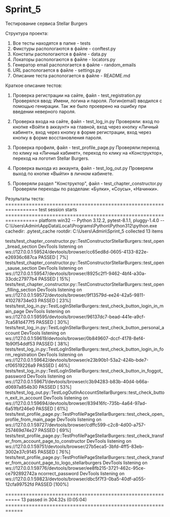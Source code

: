 # Sprint_5
Тестирование сервиса Stellar Burgers

Структура проекта:
1) Все тесты находятся в папке - tests
2) Фикстуры распологаются в файле - conftest.py
3) Констаты распологаются в файле - data.py
4) Локаторы распологаются в файле - locators.py
5) Генератор email распологается в файле - random_emails
6) URL распологается в файле - settings.py
7) Описание теста распологается в файле - README.md

Краткое описание тестов:
1) Проверка регистрации на сайте, файл - test_registration.py
Проверялся ввод: Имени, логина и пароля. Логин(email) вводился с помощью генирации.
Так же было проеврено на ошибку при введении неверного пароля.

2) Проверка входа на сайте, файл - test_log_in.py
Проверяли: вход по кнопке «Войти в аккаунт» на главной, вход через кнопку «Личный кабинет», вход через кнопку в форме регистрации, вход через кнопку в форме восстановления пароля.

3) Проверка профиля, файл - test_profile_page.py
Проверяли:переход по клику на «Личный кабинет», переход по клику на «Конструктор», переход на логотип Stellar Burgers.

4) Проверка выхода из аккаунта, файл - test_log_out.py
Проверяли выход по кнопке «Выйти» в личном кабинете.

5) Проверяли раздел "Конструктор", файл - test_chapter_constructor.py
Проверяли переходы по разделам: «Булки», «Соусы», «Начинки».


Результаты теста:
================================================================= test session starts =================================================================
platform win32 -- Python 3.12.2, pytest-8.1.1, pluggy-1.4.0 -- C:\Users\Admin\AppData\Local\Programs\Python\Python312\python.exe
cachedir: .pytest_cache
rootdir: C:\Users\Admin\Sprint_5
collected 13 items

tests/test_chapter_constructor.py::TestConstructorStellarBurgers::test_open_bread_section
DevTools listening on ws://127.0.0.1:59524/devtools/browser/cc65ed8d-0605-4133-822e-e26936c687ca
PASSED                                                 [  7%]
tests/test_chapter_constructor.py::TestConstructorStellarBurgers::test_open_sause_section 
DevTools listening on ws://127.0.0.1:59547/devtools/browser/8925c2f1-9462-4bf4-a30a-33cdc27977b4
PASSED                                                 [ 15%]
tests/test_chapter_constructor.py::TestConstructorStellarBurgers::test_open_filling_section 
DevTools listening on ws://127.0.0.1:59572/devtools/browser/9f13579d-ee24-42a5-9811-410278734e03
PASSED                                               [ 23%]
tests/test_log_in.py::TestLogInStellarBurgers::test_check_button_login_in_main_page 
DevTools listening on ws://127.0.0.1:59595/devtools/browser/96137dc7-bead-441e-a9cf-7ca581d477f5
PASSED                                                       [ 30%]
tests/test_log_in.py::TestLogInStellarBurgers::test_check_button_personal_account 
DevTools listening on ws://127.0.0.1:59619/devtools/browser/0b849607-dccf-4178-8ef4-1b90f54ddf53
PASSED                                                         [ 38%]
tests/test_log_in.py::TestLogInStellarBurgers::test_check_button_login_in_form_registration 
DevTools listening on ws://127.0.0.1:59642/devtools/browser/e23b90b1-53a2-424b-bde7-cf06519226a9
PASSED                                               [ 46%]
tests/test_log_in.py::TestLogInStellarBurgers::test_check_button_in_foggot_password 
DevTools listening on ws://127.0.0.1:59671/devtools/browser/c3b94283-b83b-40d4-b66a-d0697a854b30
PASSED                                                       [ 53%]
tests/test_log_out.py::TestLogOutInAccountStellarBurgers::test_check_button_exit_in_account 
DevTools listening on ws://127.0.0.1:59694/devtools/browser/839416fc-735b-4a64-97ad-6a51fbf246e0
PASSED                                               [ 61%]
tests/test_profile_page.py::TestProfilePageStellarBurgers::test_check_open_profile_from_main_page 
DevTools listening on ws://127.0.0.1:59727/devtools/browser/cdffc599-c2c8-4d00-a757-257469d74e27
PASSED                                         [ 69%]
tests/test_profile_page.py::TestProfilePageStellarBurgers::test_check_transfer_from_account_page_to_constructor 
DevTools listening on ws://127.0.0.1:59751/devtools/browser/27b5eca5-3bfd-4ff5-83eb-3002e37c9145
PASSED                           [ 76%]
tests/test_profile_page.py::TestProfilePageStellarBurgers::test_check_transfer_from_account_page_to_logo_stellarburgers 
DevTools listening on ws://127.0.0.1:59776/devtools/browser/ee8fb215-3721-462c-95ce-ce792892742a
ncorrect_password
DevTools listening on ws://127.0.0.1:59823/devtools/browser/dbc5f7f3-0ba5-40df-a055-12cfa99752fd
PASSED                                                 [100%]

=========================================================== 13 passed in 304.32s (0:05:04) ============================================================ 